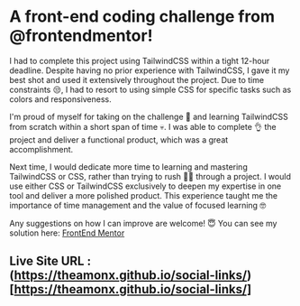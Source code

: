 # A front-end coding challenge from @frontendmentor!

I had to complete this project using TailwindCSS within a tight 12-hour deadline. Despite having no prior experience with TailwindCSS, I gave it my best shot and used it extensively throughout the project. Due to time constraints 😒, I had to resort to using simple CSS for specific tasks such as colors and responsiveness.

I'm proud of myself for taking on the challenge 💪 and learning TailwindCSS from scratch within a short span of time 💀. I was able to complete 👌 the project and deliver a functional product, which was a great accomplishment.

Next time, I would dedicate more time to learning and mastering TailwindCSS or CSS, rather than trying to rush 🏃💨 through a project. I would use either CSS or TailwindCSS exclusively to deepen my expertise in one tool and deliver a more polished product. This experience taught me the importance of time management and the value of focused learning 🤓

Any suggestions on how I can improve are welcome! 😇
You can see my solution here: [FrontEnd Mentor](https://www.frontendmentor.io/solutions/tailwind-to-design-and-css-for-responsiveness-and-specific-colors-reafAPx1gd)

## Live Site URL : (https://theamonx.github.io/social-links/)[https://theamonx.github.io/social-links/]
